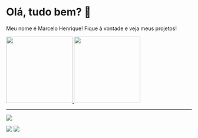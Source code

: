 <h1>Olá, tudo bem? 👋</h1>
<p>Meu nome é Marcelo Henrique! Fique à vontade e veja meus projetos!</p>


<div>
  <a href="https://github.com/Marcelo-hta">
  <img height="180em" src="https://github-readme-stats.vercel.app/api?username=Marcelo-hta&show_icons=true&theme=dark&include_all_commits=true&count_private=true"/>
  <img height="180em" src="https://github-readme-stats.vercel.app/api/top-langs/?username=Marcelo-hta&layout=compact&langs_count=7&theme=dark"/>
</div>

<hr>
 
<div> 
  <a href="[https://instagram.com/henrique__mta?igshid=YmMyMTA2M2Y=](https://instagram.com/henrique.txra?igshid=OGQ5ZDc2ODk2ZA==)" target="_blank"><img src="https://img.shields.io/badge/-Instagram-%23E4405F?style=for-the-badge&logo=instagram&logoColor=white" target="_blank"></a>

  <a href = "mailto:henriquemarcelo784@gmail.com"><img src="https://img.shields.io/badge/-Gmail-%23333?style=for-the-badge&logo=gmail&logoColor=white" target="_blank"></a>
  <a href="https://www.linkedin.com/in/henrique-teixeira-a658b3209" target="_blank"><img src="https://img.shields.io/badge/-LinkedIn-%230077B5?style=for-the-badge&logo=linkedin&logoColor=white" target="_blank"></a> 
 
</div>
